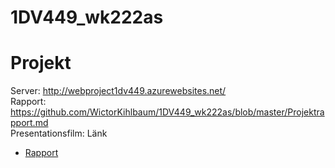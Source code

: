 # 1DV449_wk222as

# Projekt #

Server: http://webproject1dv449.azurewebsites.net/ <br />
Rapport: https://github.com/WictorKihlbaum/1DV449_wk222as/blob/master/Projektrapport.md <br />
Presentationsfilm: Länk

* [Rapport](https://github.com/WictorKihlbaum/1DV449_wk222as/blob/master/Projektrapport.md)
